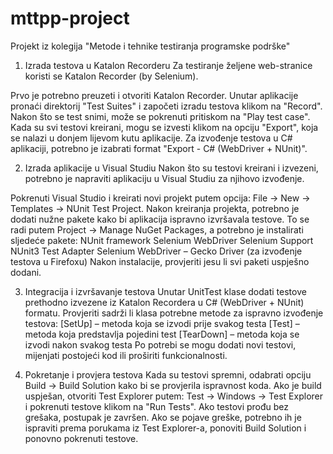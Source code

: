 # mttpp-project
Projekt iz kolegija "Metode i tehnike testiranja programske podrške"

1. Izrada testova u Katalon Recorderu
Za testiranje željene web-stranice koristi se Katalon Recorder (by Selenium).

Prvo je potrebno preuzeti i otvoriti Katalon Recorder.
Unutar aplikacije pronaći direktorij "Test Suites" i započeti izradu testova klikom na "Record".
Nakon što se test snimi, može se pokrenuti pritiskom na "Play test case".
Kada su svi testovi kreirani, mogu se izvesti klikom na opciju "Export", koja se nalazi u donjem lijevom kutu aplikacije.
Za izvođenje testova u C# aplikaciji, potrebno je izabrati format "Export - C# (WebDriver + NUnit)".

2. Izrada aplikacije u Visual Studiu
Nakon što su testovi kreirani i izvezeni, potrebno je napraviti aplikaciju u Visual Studiu za njihovo izvođenje.

Pokrenuti Visual Studio i kreirati novi projekt putem opcija:
File -> New -> Templates -> NUnit Test Project.
Nakon kreiranja projekta, potrebno je dodati nužne pakete kako bi aplikacija ispravno izvršavala testove. To se radi putem Project -> Manage NuGet Packages, a potrebno je instalirati sljedeće pakete:
    NUnit framework
    Selenium WebDriver
    Selenium Support
    NUnit3 Test Adapter
    Selenium WebDriver – Gecko Driver (za izvođenje testova u Firefoxu)
Nakon instalacije, provjeriti jesu li svi paketi uspješno dodani.

3. Integracija i izvršavanje testova
Unutar UnitTest klase dodati testove prethodno izvezene iz Katalon Recordera u C# (WebDriver + NUnit) formatu.
Provjeriti sadrži li klasa potrebne metode za ispravno izvođenje testova:
    [SetUp] – metoda koja se izvodi prije svakog testa
    [Test] – metoda koja predstavlja pojedini test
    [TearDown] – metoda koja se izvodi nakon svakog testa
Po potrebi se mogu dodati novi testovi, mijenjati postojeći kod ili proširiti funkcionalnosti.

4. Pokretanje i provjera testova
Kada su testovi spremni, odabrati opciju Build -> Build Solution kako bi se provjerila ispravnost koda.
Ako je build uspješan, otvoriti Test Explorer putem:
Test -> Windows -> Test Explorer i pokrenuti testove klikom na "Run Tests".
Ako testovi prođu bez grešaka, postupak je završen.
Ako se pojave greške, potrebno ih je ispraviti prema porukama iz Test Explorer-a, ponoviti Build Solution i ponovno pokrenuti testove.